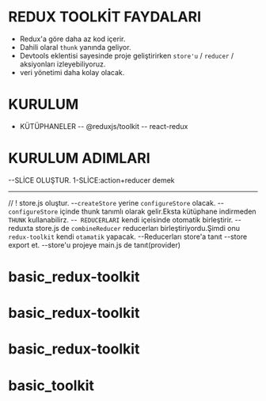 # REDUX TOOLKİT FAYDALARI

- Redux'a göre daha az kod içerir.
- Dahili olaral `thunk` yanında geliyor.
- Devtools eklentisi sayesinde proje geliştirirken `store'u` / `reducer` / aksiyonları izleyebiliyoruz.
- veri yönetimi daha kolay olacak.

# KURULUM

- KÜTÜPHANELER
  -- @reduxjs/toolkit
  -- react-redux

# KURULUM ADIMLARI

--SLİCE OLUŞTUR.
1-SLİCE:action+reducer demek

---

// ! store.js oluştur.
--`createStore` yerine `configureStore` olacak.
--`configureStore` içinde thunk tanımlı olarak gelir.Eksta kütüphane indirmeden `THUNK` kullanabilirz.
--` REDUCERLARI` kendi içeisinde otomatik birleştirir.
-- reduxta store.js de `combineReducer` reducerları birleştiriyordu.Şimdi onu `redux-toolkit` kendi `otamatik` yapacak.
--Reducerları store'a tanıt
--store export et.
--store'u projeye main.js de tanıt(provider)
# basic_redux-toolkit
# basic_redux-toolkit
# basic_redux-toolkit
# basic_toolkit
